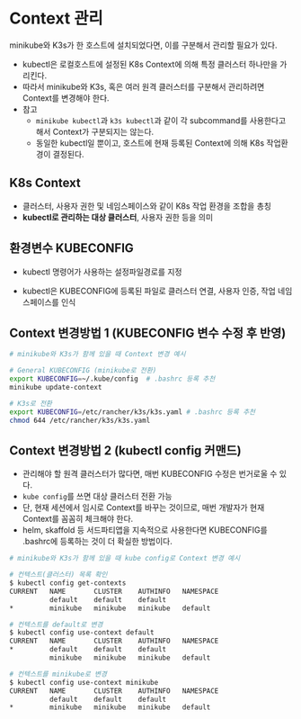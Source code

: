 # Context 관리

minikube와 K3s가 한 호스트에 설치되었다면, 이를 구분해서 관리할 필요가 있다.

- kubectl은 로컬호스트에 설정된 K8s Context에 의해 특정 클러스터 하나만을 가리킨다.
- 따라서 minikube와 K3s, 혹은 여러 원격 클러스터를 구분해서 관리하려면 Context를 변경해야 한다.
- 참고
  - `minikube kubectl`과 `k3s kubectl`과 같이 각 subcommand를 사용한다고 해서 Context가 구분되지는 않는다.
  - 동일한 kubectl일 뿐이고, 호스트에 현재 등록된 Context에 의해 K8s 작업환경이 결정된다.

## K8s Context

- 클러스터, 사용자 권한 및 네임스페이스와 같이 K8s 작업 환경을 조합을 총칭
- **kubectl로 관리하는 대상 클러스터**, 사용자 권한 등을 의미

## 환경변수 KUBECONFIG

- kubectl 명령어가 사용하는 설정파일경로를 지정

- kubectl은 KUBECONFIG에 등록된 파일로 클러스터 연결, 사용자 인증, 작업 네임스페이스를 인식

## Context 변경방법 1 (KUBECONFIG 변수 수정 후 반영)

```sh
# minikube와 K3s가 함께 있을 때 Context 변경 예시

# General KUBECONFIG (minikube로 전환)
export KUBECONFIG=~/.kube/config  # .bashrc 등록 추천
minikube update-context

# K3s로 전환
export KUBECONFIG=/etc/rancher/k3s/k3s.yaml # .bashrc 등록 추천
chmod 644 /etc/rancher/k3s/k3s.yaml
```

## Context 변경방법 2 (kubectl config 커맨드)

- 관리해야 할 원격 클러스터가 많다면, 매번 KUBECONFIG 수정은 번거로울 수 있다.
- `kube config`를 쓰면 대상 클러스터 전환 가능
- 단, 현재 세션에서 임시로 Context를 바꾸는 것이므로, 매번 개발자가 현재 Context를 꼼꼼히 체크해야 한다.
- helm, skaffold 등 서드파티앱을 지속적으로 사용한다면 KUBECONFIG를 .bashrc에 등록하는 것이 더 확실한 방법이다.

```sh
# minikube와 K3s가 함께 있을 때 kube config로 Context 변경 예시

# 컨텍스트(클러스터) 목록 확인
$ kubectl config get-contexts
CURRENT   NAME       CLUSTER    AUTHINFO   NAMESPACE
          default    default    default
*         minikube   minikube   minikube   default
```

```sh
# 컨텍스트를 default로 변경
$ kubectl config use-context default
CURRENT   NAME       CLUSTER    AUTHINFO   NAMESPACE
*         default    default    default
          minikube   minikube   minikube   default
```

```sh
# 컨텍스트를 minikube로 변경
$ kubectl config use-context minikube
CURRENT   NAME       CLUSTER    AUTHINFO   NAMESPACE
          default    default    default
*         minikube   minikube   minikube   default
```
